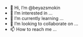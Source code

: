 - 👋 Hi, I’m @beyazsmokin
- 👀 I’m interested in ...
- 🌱 I’m currently learning ...
- 💞️ I’m looking to collaborate on ...
- 📫 How to reach me ...

<!---
beyazsmokin/beyazsmokin is a ✨ special ✨ repository because its `README.md` (this file) appears on your GitHub profile.
You can click the Preview link to take a look at your changes.
--->
